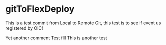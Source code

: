 # gitToFlexDeploy

This is a test commit from Local to Remote Git, this test is to see if event us registered by OIC!

Yet another comment
 Test flll
This is another test